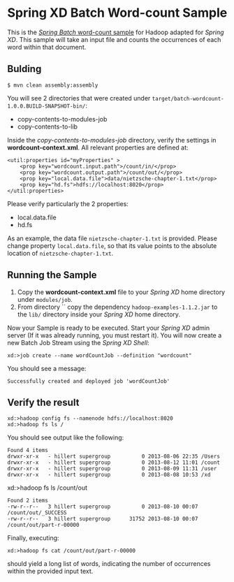 Spring XD Batch Word-count Sample
=================================

This is the [*Spring Batch* word-count sample](https://github.com/SpringSource/spring-data-book/tree/master/hadoop/batch-wordcount) for Hadoop adapted for *Spring XD*. This sample will take an input file and counts the occurrences of each word within that document.

## Bulding

	$ mvn clean assembly:assembly

You will see 2 directories that were created under `target/batch-wordcount-1.0.0.BUILD-SNAPSHOT-bin/`:

* copy-contents-to-modules-job
* copy-contents-to-lib

Inside the *copy-contents-to-modules-job* directory, verify the settings in **wordcount-context.xml**. All relevant properties are defined at:

	<util:properties id="myProperties" >
		<prop key="wordcount.input.path">/count/in/</prop>
		<prop key="wordcount.output.path">/count/out/</prop>
		<prop key="local.data.file">data/nietzsche-chapter-1.txt</prop>
		<prop key="hd.fs">hdfs://localhost:8020</prop>
	</util:properties>

Please verify particularly the 2 properties:

* local.data.file
* hd.fs

As an example, the data file `nietzsche-chapter-1.txt` is provided. Please change property `local.data.file`, so that its value points to the absolute location of `nietzsche-chapter-1.txt`.

## Running the Sample

1. Copy the **wordcount-context.xml** file to your *Spring XD* home directory under `modules/job`.
2. From directory `` copy the dependency `hadoop-examples-1.1.2.jar` to the `lib/` directory inside your *Spring XD* home directory.

Now your Sample is ready to be executed. Start your *Spring XD* admin server (If it was already running, you must restart it).
You will now create a new Batch Job Stream using the *Spring XD Shell*:

    xd:>job create --name wordCountJob --definition "wordcount"

You should see a message:

    Successfully created and deployed job 'wordCountJob'

## Verify the result

	xd:>hadoop config fs --namenode hdfs://localhost:8020
	xd:>hadoop fs ls /

You should see output like the following:

	Found 4 items
	drwxr-xr-x   - hillert supergroup          0 2013-08-06 22:35 /Users
	drwxr-xr-x   - hillert supergroup          0 2013-08-12 11:01 /count
	drwxr-xr-x   - hillert supergroup          0 2013-08-09 11:31 /user
	drwxr-xr-x   - hillert supergroup          0 2013-08-08 10:53 /xd

xd:>hadoop fs ls /count/out

	Found 2 items
	-rw-r--r--   3 hillert supergroup          0 2013-08-10 00:07 /count/out/_SUCCESS
	-rw-r--r--   3 hillert supergroup      31752 2013-08-10 00:07 /count/out/part-r-00000

Finally, executing:

	xd:>hadoop fs cat /count/out/part-r-00000

should yield a long list of words, indicating the number of occurrences within the provided input text.
